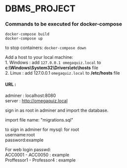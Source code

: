 # DBMS_PROJECT

### Commands to be executed for docker-compose

``docker-compose build``   
``docker-compose up`` 

to stop containers: ``docker-compose down``   

Add a host to your local machine:   
      1. Windows : add ``127.0.0.1 omegaquiz.local`` to **c:\Windows\System32\Drivers\etc\hosts** file    
      2. Linux : add 127.0.0.1  ``omegaquiz.local``  to **/etc/hosts** file
#### URL :
adminer : localhost:8080    
server : http://omegaquiz.local         

sign in as root in adminer and import the database.  

import file name: "migrations.sql"  


to sign in adminer for mysql:
for root   
username:root     
password:example

For web login passwd:   
ACC0001 - ACC0050 : example  
Proffessor1 - Professor4 : example 